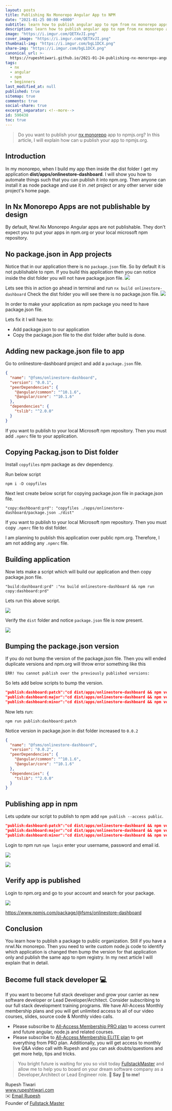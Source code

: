 ```yaml
---
layout: posts
title: Publishing Nx Monorepo Angular App to NPM
date: "2021-01-25 00:00 +0000"
subtitle: learn how to publish angular app to npm from nx monorepo apps
description: learn how to publish angular app to npm from nx monorepo apps
image: "https://i.imgur.com/QETXvJI.png"
cover_image: "https://i.imgur.com/QETXvJI.png"
thumbnail-img: "https://i.imgur.com/bgL1DCX.png"
share-img: "https://i.imgur.com/bgL1DCX.png"
canonical_url: >-
  https://rupeshtiwari.github.io/2021-01-24-publishing-nx-monorepo-angular-app-to-npm/
tags:
  - nx
  - angular
  - npm
  - beginners
last_modified_at: null
published: true
sitemap: true
comments: true
social-share: true
excerpt_separator: <!--more-->
id: 590438
toc: true
---
```


> Do you want to publish your [nx monorepo](https://nx.dev) app to npmjs.org? In
> this article, I will explain how can u publish your app to npmjs.org.

## Introduction

In my monorepo, when I build my app then inside the dist folder I get my
application **dist/apps/onlinestore-dashboard**. I will show you how to automate
things such that you can publish it into npm.org. Then anyone can install it as
node package and use it in .net project or any other server side project's home
page.

## In Nx Monorepo Apps are not publishable by design

By default, Nrwl.Nx Monorepo Angular apps are not publishable. They don't expect
you to put your apps in npm.org or your local microsoft npm repository.

## No package.json in App projects

Notice that in our application there is no `package.json` file. So by default it
is not publishable to npm. If you build this application then you can notice
inside the dist folder you will not have package.json file.
![](https://i.imgur.com/kCdTCxu.png)

Lets see this in action go ahead in terminal and run
`nx build onlinestore-dashboard` Check the dist folder you will see there is no
package.json file. ![](https://i.imgur.com/sgqkBVO.png)

In order to make your application as npm package you need to have package.json
file.

Lets fix it I will have to:

- Add package.json to our application
- Copy the package.json file to the dist folder after build is done.

## Adding new package.json file to app

Go to onlinestore-dashboard project and add a `package.json` file.

```json
{
  "name": "@fsms/onlinestore-dashboard",
  "version": "0.0.1",
  "peerDependencies": {
    "@angular/common": "^10.1.6",
    "@angular/core": "^10.1.6"
  },
  "dependencies": {
    "tslib": "^2.0.0"
  }
}
```

If you want to publish to your local Microsoft npm repository. Then you must add
`.npmrc` file to your application.

## Copying Packag.json to Dist folder

Install `copyfiles` npm package as dev dependency.

Run below script

`npm i -D copyfiles`

Next lest create below script for copying package.json file in package.json
file.

`"copy:dashboard:prd": "copyfiles ./apps/onlinestore-dashboard/package.json ./dist"`

If you want to publish to your local Microsoft npm repository. Then you must
copy `.npmrc` file to dist folder.

I am planning to publish this application over public npm.org. Therefore, I am
not adding any `.npmrc` file.

## Building application

Now lets make a script which will build our application and then copy
package.json file.

`"build:dashboard:prd" :"nx build onlinestore-dashboard && npm run copy:dashboard:prd"`

Lets run this above script.

![](https://i.imgur.com/aALuog2.png)

Verify the `dist` folder and notice `package.json` file is now present.

![](https://i.imgur.com/oL4w0cM.png)

## Bumping the package.json version

If you do not bump the version of the package.json file. Then you will ended
duplicate versions and npm.org will throw error something like this

```error
ERR! You cannot publish over the previously published versions:
```

So lets add below scripts to bump the version.

```json
"publish:dashboard:patch":"cd dist/apps/onlinestore-dashboard && npm version patch --force",
"publish:dashboard:major":"cd dist/apps/onlinestore-dashboard && npm version patch --force",
"publish:dashboard:minor":"cd dist/apps/onlinestore-dashboard && npm version patch --force"
```

Now lets run:

`npm run publish:dashboard:patch`

Notice version in package.json in dist folder increased to `0.0.2`

```json
{
  "name": "@fsms/onlinestore-dashboard",
  "version": "0.0.2",
  "peerDependencies": {
    "@angular/common": "^10.1.6",
    "@angular/core": "^10.1.6"
  },
  "dependencies": {
    "tslib": "^2.0.0"
  }
}
```

## Publishing app in npm

Lets update our script to publish to npm add `npm publish --access public`.

```json
"publish:dashboard:patch":"cd dist/apps/onlinestore-dashboard && npm version patch --force && npm publish --access public",
"publish:dashboard:major":"cd dist/apps/onlinestore-dashboard && npm version patch --force && npm publish --access public",
"publish:dashboard:minor":"cd dist/apps/onlinestore-dashboard && npm version patch --force && npm publish --access public"
```

Login to npm run `npm login` enter your username, password and email id.

![](https://i.imgur.com/3SYfX88.png)

![](https://i.imgur.com/ZlSMJYx.png)

## Verify app is published

Login to npm.org and go to your account and search for your package.

![](https://i.imgur.com/g5sT0vr.png)

https://www.npmjs.com/package/@fsms/onlinestore-dashboard

## Conclusion

You learn how to publish a package to public organization. Still if you have a
nrwl.Nx monorepo. Then you need to write custom node.js code to identify which
application is changed then bump the version for that application only and
publish the same app to npm registry. In my next article I will explain that in
detail.

## Become full stack developer 💻

If you want to become full stack developer and grow your carrier as new software
developer or Lead Developer/Architect. Consider subscribing to our full stack
development training programs. We have All-Access Monthly membership plans and
you will get unlimited access to all of our video courses, slides, source code &
Monthly video calls.

- Please subscribe to
  [All-Access Membership PRO plan](https://www.fullstackmaster.net/pro) to
  access current and future angular, node.js and related courses.
- Please subscribe to
  [All-Access Membership ELITE plan](https://www.fullstackmaster.net/elite) to
  get everything from PRO plan. Additionally, you will get access to monthly
  live Q&A video call with Rupesh and you can ask doubts/questions and get more
  help, tips and tricks.

> You bright future is waiting for you so visit today
> [FullstackMaster](www.fullstackmaster.net) and allow me to help you to board
> on your dream software company as a Developer,Architect or Lead Engineer role.
> **💖 Say 👋 to me!**

<div> 
Rupesh Tiwari </div><div>
<a href="https://www.rupeshtiwari.com"> www.rupeshtiwari.com</a> </div><div>
✉️ <a href="mailto:fullstackmaster1@gmail.com?subject=Hi"> Email Rupesh</a> </div><div>
Founder of <a href="https://www.fullstackmaster.net"> Fullstack Master</a></div><div>
</div>

